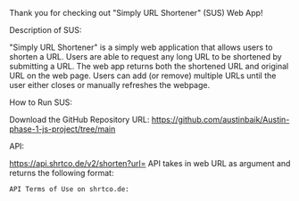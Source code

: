 Thank you for checking out "Simply URL Shortener" (SUS) Web App! 



Description of SUS:

"Simply URL Shortener" is a simply web application that allows users to shorten a URL. Users are able to request any long URL to be shortened by submitting a URL. The web app returns both the shortened URL and original URL on the web page. Users can add (or remove) multiple URLs until the user either closes or manually refreshes the webpage. 

How to Run SUS:

Download the 
GitHub Repository URL: https://github.com/austinbaik/Austin-phase-1-js-project/tree/main


API: 

https://api.shrtco.de/v2/shorten?url=
    API takes in web URL as argument and returns the following format: 


    API Terms of Use on shrtco.de: 

<!-- 
Python Server 
https://developer.mozilla.org/en-US/docs/Learn/Common_questions/set_up_a_local_testing_server
https://www.python.org/downloads/release/python-3104/ -->